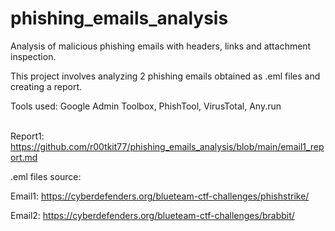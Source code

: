 # phishing_emails_analysis
Analysis of malicious phishing emails with headers, links and attachment inspection.

This project involves analyzing 2 phishing emails obtained as .eml files and creating a report.

Tools used: Google Admin Toolbox, PhishTool, VirusTotal, Any.run
<br><br>

Report1: https://github.com/r00tkit77/phishing_emails_analysis/blob/main/email1_report.md

.eml files source:

Email1: https://cyberdefenders.org/blueteam-ctf-challenges/phishstrike/

Email2: https://cyberdefenders.org/blueteam-ctf-challenges/brabbit/
